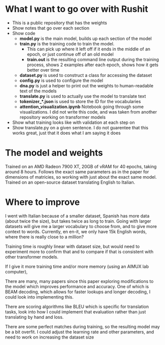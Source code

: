 # What I want to go over with Rushit
- This is a public repository that has the weights
- Show notes that go over each section
- Show code
    - **model.py** is the main model, builds up each section of the model
    - **train.py** is the training code to train the model.
        - This can pick up where it left off if it ends in the middle of an epoch, or just continue off of an old model
        - **train.out** is the resulting command line output during the training process, shows 2 examples after each epoch, shows how it gets better over time
    - **dataset.py** is used to construct a class for accessing the dataset
    - **config.py** is used to configure the model
    - **dna.py** is just a helper to print out the weights to human-readable text of the models
    - **translate.py** is used to actually use the model to translate text
    - **tokenizer_\*.json** is used to store the ID for the vocabularies
    - **attention_visualization.ipynb** Notebook going through some visualizations. I did not write this code, and was taken from another repository working on transformer models
- Show what training looks like with validation at each step on
- Show translate.py on a given sentence. I do not guarentee that this works great, just that it does what I am saying it does

# The model and weights
Trained on an AMD Radeon 7900 XT, 20GB of vRAM for 40 epochs, taking around 8 hours.
Follows the exact same parameters as in the paper for dimensions of matricies, so working with just about the exact same model.
Trained on an open-source dataset translating English to Italian.

# Where to improve
I went with Italian because of a smaller dataset, Spanish has more data (about twice the size), but takes twice as long to train.
Going with larger datasets will give me a larger vocabulary to choose from, and to give more context to words. Currently, en en-it,
we only have 15k English words, where there is really close to a million?

Training time is roughly linear with dataset size, but would need to experiment more to confirm that and to compare if that is 
consistent with other transformer models.

If I give it more training time and/or more memory (using an AIMUX lab computer), 

There are many, many papers since this paper exploring modifications to the model which improves performance and accuracy. One of which is 
BEAM decoding, which allows for faster lookups and longer decoding, I could look into implementing this.

There are scoring algorithms like BLEU which is specific for translation tasks, look into how I could implement that evaluation rather than just
translating by hand and loss.

There are some perfect matches during training, so the resulting model may be a bit overfit. I could adjust the learning rate and other parameters, 
and need to work on increasing the dataset size